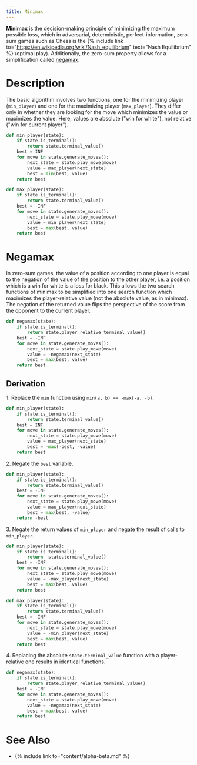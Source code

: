 ```yaml
---
title: Minimax
---
```


**Minimax** is the decision-making principle of minimizing the maximum possible loss, which in adversarial, deterministic, perfect-information, zero-sum games such as Chess is the {% include link to="https://en.wikipedia.org/wiki/Nash_equilibrium" text="Nash Equilibrium" %} (optimal play).
Additionally, the zero-sum property allows for a simplification called [negamax](#negamax).

# Description

The basic algorithm involves two functions, one for the minimizing player (`min_player`) and one for the maximizing player (`max_player`).
They differ only in whether they are looking for the move which minimizes the value or maximizes the value.
Here, values are absolute ("win for white"), not relative ("win for current player").

```py
def min_player(state):
    if state.is_terminal():
        return state.terminal_value()
    best = INF
    for move in state.generate_moves():
        next_state = state.play_move(move)
        value = max_player(next_state)
        best = min(best, value)
    return best

def max_player(state):
    if state.is_terminal():
        return state.terminal_value()
    best = -INF
    for move in state.generate_moves():
        next_state = state.play_move(move)
        value = min_player(next_state)
        best = max(best, value)
    return best
```

# Negamax

In zero-sum games, the value of a position according to one player is equal to the negation of the value of the position to the other player, i.e. a position which is a win for white is a loss for black.
This allows the two search functions of minimax to be simplified into one search function which maximizes the player-relative value (not the absolute value, as in minimax).
The negation of the returned value flips the perspective of the score from the opponent to the current player.

```py
def negamax(state):
    if state.is_terminal():
        return state.player_relative_terminal_value()
    best = -INF
    for move in state.generate_moves():
        next_state = state.play_move(move)
        value = -negamax(next_state)
        best = max(best, value)
    return best
```

## Derivation

1\. Replace the `min` function using `min(a, b) == -max(-a, -b)`.

```py
def min_player(state):
    if state.is_terminal():
        return state.terminal_value()
    best = INF
    for move in state.generate_moves():
        next_state = state.play_move(move)
        value = max_player(next_state)
        best = -max(-best, -value)
    return best
```

2\. Negate the `best` variable.

```py
def min_player(state):
    if state.is_terminal():
        return state.terminal_value()
    best = -INF
    for move in state.generate_moves():
        next_state = state.play_move(move)
        value = max_player(next_state)
        best = max(best, -value)
    return -best
```

3\. Negate the return values of `min_player` and negate the result of calls to `min_player`.

```py
def min_player(state):
    if state.is_terminal():
        return -state.terminal_value()
    best = -INF
    for move in state.generate_moves():
        next_state = state.play_move(move)
        value = -max_player(next_state)
        best = max(best, value)
    return best

def max_player(state):
    if state.is_terminal():
        return state.terminal_value()
    best = -INF
    for move in state.generate_moves():
        next_state = state.play_move(move)
        value = -min_player(next_state)
        best = max(best, value)
    return best
```

4\. Replacing the absolute `state.terminal_value` function with a player-relative one results in identical functions.

```py
def negamax(state):
    if state.is_terminal():
        return state.player_relative_terminal_value()
    best = -INF
    for move in state.generate_moves():
        next_state = state.play_move(move)
        value = -negamax(next_state)
        best = max(best, value)
    return best
```

# See Also

- {% include link to="content/alpha-beta.md" %}
